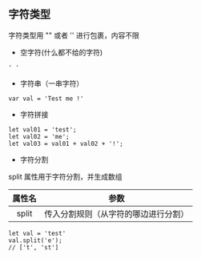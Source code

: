 ## 字符类型

字符类型用 "" 或者 '' 进行包裹，内容不限

* 空字符(什么都不给的字符)

```
' '
```

* 字符串（一串字符）

```
var val = 'Test me !'
```

* 字符拼接

```
let val01 = 'test';
let val02 = 'me';
let val03 = val01 + val02 + '!';
```

* 字符分割

split 属性用于字符分割，并生成数组

|属性名|参数|
|:--:|:--:|
|split|传入分割规则（从字符的哪边进行分割）|

```
let val = 'test'
val.split('e');
// ['t', 'st']
```